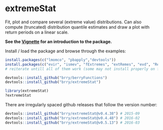 extremeStat
===========

Fit, plot and compare several (extreme value) distributions. 
Can also compute (truncated) distribution quantile estimates and draw a plot with return periods on a linear scale.


**See the [Vignette](http://htmlpreview.github.io/?https://github.com/brry/extremeStat/blob/master/inst/doc/extremeStat.html) for an introduction to the package.**



Install / load the package and browse through the examples:
```R
install.packages(c("lmomco", "pbapply","devtools"))
install.packages(c("evir", "ismev", "fExtremes", "extRemes", "evd", "Renext"))
# reiterate untill all of them work (some may not install properly on first try)

devtools::install_github("brry/berryFunctions")
devtools::install_github("brry/extremeStat") 

library(extremeStat)
?extremeStat
```
There are irregularly spaced github releases that follow the version number:
```R
devtools::install_github("brry/extremeStat@v0.4.38") # 2015-09
devtools::install_github("brry/extremeStat@v0.4.48") # 2016-02
devtools::install_github("brry/extremeStat@v0.5.13") # 2016-03
```
